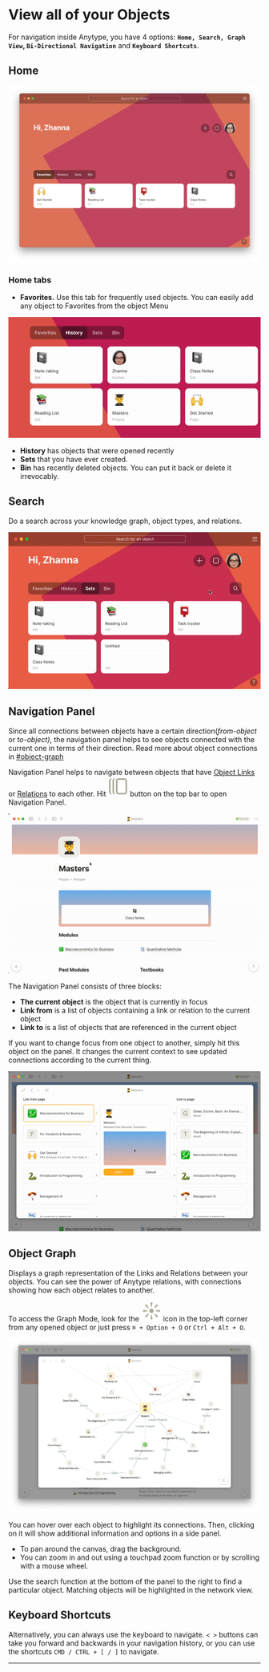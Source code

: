 # View all of your Objects

For navigation inside Anytype, you have 4 options: **`Home, Search, Graph View`, `Bi-Directional Navigation`** and **`Keyboard Shortcuts`**.

## Home

![](<../.gitbook/assets/Screenshot 2021-11-11 at 16.04.00.png>)

### Home tabs

* **Favorites.** Use this tab for frequently used objects. You can easily add any object to Favorites from the object Menu

![Adding object to Favorites](../.gitbook/assets/ezgif-2-b73c8e1a497a.gif)

* **History** has objects that were opened recently
* **Sets** that you have ever created.
* **Bin** has recently deleted objects. You can put it back or delete it irrevocably.

## Search

Do a search across your knowledge graph, object types, and relations.

![](../.gitbook/assets/ezgif-3-124675fdcc1c.gif)

## Navigation Panel

Since all connections between objects have a certain direction(_from-object_ or _to-object)_, the navigation panel helps to see objects connected with the current one in terms of their direction. Read more about object connections in [#object-graph](navigation.md#object-graph "mention")

Navigation Panel helps to navigate between objects that have [Object Links](broken-reference/) or [Relations](../self-onboarding/relation.md) to each other. Hit ![](../.gitbook/assets/nav.svg) button on the top bar to open Navigation Panel.

![](../.gitbook/assets/ezgif-2-61fd939d2515.gif)

The Navigation Panel consists of three blocks:

* **The current object** is the object that is currently in focus
* **Link from** is a list of objects containing a link or relation to the current object
* **Link to** is a list of objects that are referenced in the current object

If you want to change focus from one object to another, simply hit this object on the panel. It changes the current context to see updated connections according to the current thing.

![](../.gitbook/assets/ezgif-2-05163aba6d9a.gif)

## Object Graph

Displays a graph representation of the Links and Relations between your objects. You can see the power of Anytype relations, with connections showing how each object relates to another.

To access the Graph Mode, look for the ![](<../.gitbook/assets/graph (1).svg>) icon in the top-left corner from any opened object or just press `⌘ + Option + O` or `Ctrl + Alt + O`.

![](<../.gitbook/assets/Screenshot 2021-11-11 at 17.40.40.png>)

You can hover over each object to highlight its connections. Then, clicking on it will show additional information and options in a side panel.

* To pan around the canvas, drag the background.
* You can zoom in and out using a touchpad zoom function or by scrolling with a mouse wheel.

Use the search function at the bottom of the panel to the right to find a particular object. Matching objects will be highlighted in the network view.

## Keyboard Shortcuts

Alternatively, you can always use the keyboard to navigate. `< >` buttons can take you forward and backwards in your navigation history, or you can use the shortcuts `CMD / CTRL + [ / ]` to navigate.

***
